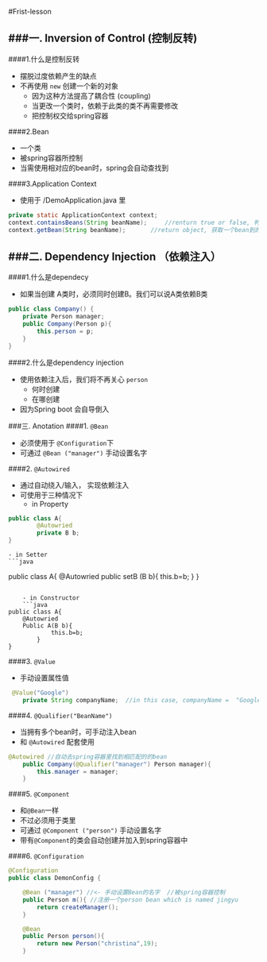 #Frist-lesson

###一. Inversion of Control (控制反转)
-----
####1.什么是控制反转
- 摆脱过度依赖产生的缺点
- 不再使用 `new` 创建一个新的对象
	- 因为这种方法提高了耦合性 (coupling)
	- 当更改一个类时，依赖于此类的类不再需要修改
	- 把控制权交给spring容器
	
####2.Bean
- 一个类
- 被spring容器所控制
- 当需使用相对应的bean时，spring会自动查找到

####3.Application Context
- 使用于 /DemoApplication.java 里
```java
private static ApplicationContext context;
context.containsBeans(String beanName);		//renturn true or false, 判断bean是否在spring容器中
context.getBean(String beanName);		//return object, 获取一个bean到的值
```

###二. Dependency Injection （依赖注入）
----
####1.什么是dependecy
- 如果当创建 A类时，必须同时创建B。我们可以说A类依赖B类
```java
public class Company() {
	private Person manager;
	public Company(Person p){
		this.person = p;
	}
}
```

####2.什么是dependency injection
- 使用依赖注入后，我们将不再关心 `person` 
	- 何时创建
	- 在哪创建
- 因为Spring boot 会自导倒入

###三. Anotation
####1. `@Bean`
- 必须使用于 `@Configuration`下
- 可通过 `@Bean ("manager")` 手动设置名字

####2. `@Autowired`
- 通过自动绕入/输入， 实现依赖注入
- 可使用于三种情况下
	- in Property
```java
public class A{
		@Autowried
		private B b;
}
```
	- in Setter
	```java
public class A{
	@Autowried
		public setB (B b){
			this.b=b;
		}
}
```
	
	- in Constructor
	```java
public class A{
	@Autowried
	Public A(B b){
			this.b=b;
		}
}
```
	
####3. `@Value`
- 手动设置属性值
```java
 @Value("Google")
    private String companyName;	 //in this case, companyName =  "Google"
```

####4. `@Qualifier("BeanName")`
- 当拥有多个bean时，可手动注入bean
- 和 `@Autowired` 配套使用
```java
@Autowired //自动去spring容器里找到相匹配的的bean
    public Company(@Qualifier("manager") Person manager){
        this.manager = manager;
    }
```

####5. `@Component`
- 和`@Bean`一样
- 不过必须用于类里
- 可通过 `@Component ("person")` 手动设置名字
- 带有`@Component`的类会自动创建并加入到spring容器中

####6. `@Configuration`
```java
@Configuration
public class DemonConfig {

    @Bean ("manager") //<- 手动设置Bean的名字  //被spring容器控制
    public Person m(){ //注册一个person bean which is named jingyu
        return createManager();
    }

    @Bean
    public Person person(){
        return new Person("christina",19);
    }
```




